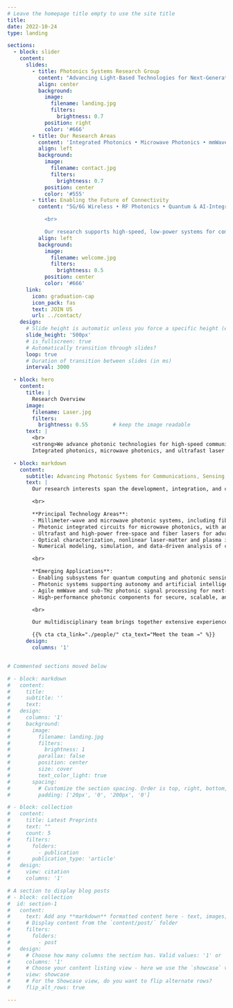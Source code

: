 ```yaml
---
# Leave the homepage title empty to use the site title
title:
date: 2022-10-24
type: landing

sections:
  - block: slider
    content:
      slides:
        - title: Photonics Systems Research Group
          content: "Advancing Light-Based Technologies for Next-Generation Communication and Sensing"
          align: center
          background:
            image:
              filename: landing.jpg
              filters:
                brightness: 0.7
            position: right
            color: '#666'
        - title: Our Research Areas
          content: 'Integrated Photonics • Microwave Photonics • mmWave Signal Processing'
          align: left
          background:
            image:
              filename: contact.jpg
              filters:
                brightness: 0.7
            position: center
            color: '#555'
        - title: Enabling the Future of Connectivity
          content: "5G/6G Wireless • RF Photonics • Quantum & AI-Integrated Systems 

            <br>

            Our research supports high-speed, low-power systems for communications, sensing, and computing — from photonic front ends to smart RF links."
          align: left
          background:
            image:
              filename: welcome.jpg
              filters:
                brightness: 0.5
            position: center
            color: '#666'
      link:
        icon: graduation-cap
        icon_pack: fas
        text: JOIN US
        url: ../contact/
    design:
      # Slide height is automatic unless you force a specific height (e.g. '400px')
      slide_height: '500px'
      # is_fullscreen: true
      # Automatically transition through slides?
      loop: true
      # Duration of transition between slides (in ms)
      interval: 3000

  - block: hero
    content:
      title: |
        Research Overview
      image:
        filename: Laser.jpg
        filters:
          brightness: 0.55        # keep the image readable
      text: |
        <br>
        <strong>We advance photonic technologies for high-speed communications, sensing, and signal processing.</strong><br>
        Integrated photonics, microwave photonics, and ultrafast laser systems to enable scalable, energy-efficient solutions for future information networks and intelligent systems.

  - block: markdown
    content:
      subtitle: Advancing Photonic Systems for Communications, Sensing, and Intelligence
      text: |
        Our research interests span the development, integration, and characterization of low-noise, ultrafast lasers and advanced photonic systems and devices. We focus on leveraging photonic technologies to enable next-generation solutions for communications, sensing, and signal processing, bridging foundational optical science with system-level engineering to address the evolving demands of information and intelligent technologies.

        <br>

        **Principal Technology Areas**:
        - Millimeter-wave and microwave photonic systems, including fiber-wireless architectures and agile RF photonic links
        - Photonic integrated circuits for microwave photonics, with an emphasis on realizing agile, reconfigurable, and multifunctional systems
        - Ultrafast and high-power free-space and fiber lasers for advanced optical sources and signal generation
        - Optical characterization, nonlinear laser-matter and plasma interactions, and precision measurement techniques
        - Numerical modeling, simulation, and data-driven analysis of complex photonic and physical systems

        <br>

        **Emerging Applications**:
        - Enabling subsystems for quantum computing and photonic sensing platforms
        - Photonic systems supporting autonomy and artificial intelligence, including high-speed, low-latency signal processing
        - Agile mmWave and sub-THz photonic signal processing for next-generation wireless and sensing networks
        - High-performance photonic components for secure, scalable, and energy-efficient networks

        <br>

        Our multidisciplinary team brings together extensive experience from academia, industry, and national laboratories, combining deep technical expertise with innovative system integration. With a strong record of scholarly publications and patents, the Photonic Systems Research Group is committed to advancing the state of the art in photonic science and engineering to address real-world challenges and enable transformative technologies.

        {{% cta cta_link="./people/" cta_text="Meet the team →" %}}
      design:
        columns: '1'


# Commented sections moved below

# - block: markdown
#   content:
#     title:
#     subtitle: ''
#     text:
#   design:
#     columns: '1'
#     background:
#       image: 
#         filename: landing.jpg
#         filters:
#           brightness: 1
#         parallax: false
#         position: center
#         size: cover
#         text_color_light: true
#       spacing:
#         # Customize the section spacing. Order is top, right, bottom, left.
#         padding: ['20px', '0', '200px', '0']

# - block: collection
#   content:
#     title: Latest Preprints
#     text: ""
#     count: 5
#     filters:
#       folders:
#         - publication
#       publication_type: 'article'
#   design:
#     view: citation
#     columns: '1'

# A section to display blog posts
# - block: collection
#  id: section-1
#   content:
#     text: Add any **markdown** formatted content here - text, images, videos, galleries - and even HTML code!
#     # Display content from the `content/post/` folder
#     filters:
#       folders:
#         - post
#   design:
#     # Choose how many columns the section has. Valid values: '1' or '2'.
#     columns: '1'
#     # Choose your content listing view - here we use the `showcase` view
#     view: showcase
#     # For the Showcase view, do you want to flip alternate rows?
#     flip_alt_rows: true

---
```

